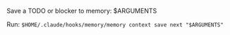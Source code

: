 Save a TODO or blocker to memory:
$ARGUMENTS

Run: `$HOME/.claude/hooks/memory/memory context save next "$ARGUMENTS"`
